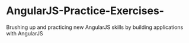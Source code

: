 # AngularJS-Practice-Exercises-
Brushing up and practicing new AngularJS skills by building applications with AngularJS
